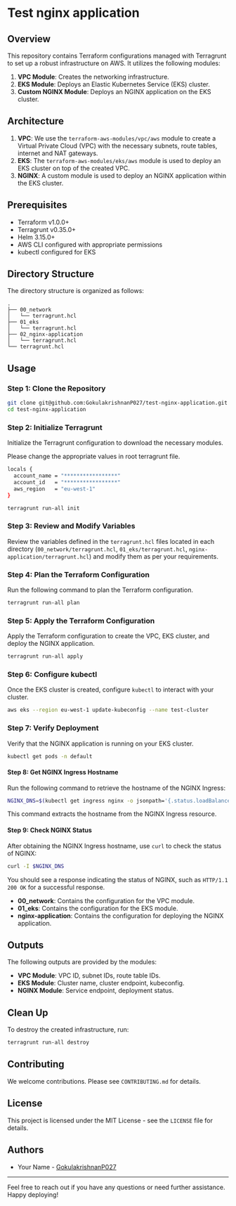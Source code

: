 # Test nginx application

## Overview

This repository contains Terraform configurations managed with Terragrunt to set up a robust infrastructure on AWS. It utilizes the following modules:

1. **VPC Module**: Creates the networking infrastructure.
2. **EKS Module**: Deploys an Elastic Kubernetes Service (EKS) cluster.
3. **Custom NGINX Module**: Deploys an NGINX application on the EKS cluster.

## Architecture

1. **VPC**: We use the `terraform-aws-modules/vpc/aws` module to create a Virtual Private Cloud (VPC) with the necessary subnets, route tables, internet and NAT gateways.
2. **EKS**: The `terraform-aws-modules/eks/aws` module is used to deploy an EKS cluster on top of the created VPC.
3. **NGINX**: A custom module is used to deploy an NGINX application within the EKS cluster.

## Prerequisites

- Terraform v1.0.0+
- Terragrunt v0.35.0+
- Helm 3.15.0+
- AWS CLI configured with appropriate permissions
- kubectl configured for EKS

## Directory Structure

The directory structure is organized as follows:

```
.
├── 00_network
│   └── terragrunt.hcl
├── 01_eks
│   └── terragrunt.hcl
├── 02_nginx-application
│   └── terragrunt.hcl
└── terragrunt.hcl
```

## Usage

### Step 1: Clone the Repository

```bash
git clone git@github.com:GokulakrishnanP027/test-nginx-application.git
cd test-nginx-application
```

### Step 2: Initialize Terragrunt

Initialize the Terragrunt configuration to download the necessary modules.

Please change the appropriate values in root terragrunt file.

```bash
locals {
  account_name = "*****************"
  account_id   = "*****************"
  aws_region   = "eu-west-1"
}
```

```bash
terragrunt run-all init
```

### Step 3: Review and Modify Variables

Review the variables defined in the `terragrunt.hcl` files located in each directory (`00_network/terragrunt.hcl`, `01_eks/terragrunt.hcl`, `nginx-application/terragrunt.hcl`) and modify them as per your requirements.

### Step 4: Plan the Terraform Configuration

Run the following command to plan the Terraform configuration.

```bash
terragrunt run-all plan
```

### Step 5: Apply the Terraform Configuration

Apply the Terraform configuration to create the VPC, EKS cluster, and deploy the NGINX application.

```bash
terragrunt run-all apply
```

### Step 6: Configure kubectl

Once the EKS cluster is created, configure `kubectl` to interact with your cluster.

```bash
aws eks --region eu-west-1 update-kubeconfig --name test-cluster
```

### Step 7: Verify Deployment

Verify that the NGINX application is running on your EKS cluster.

```bash
kubectl get pods -n default
```

#### Step 8: Get NGINX Ingress Hostname

Run the following command to retrieve the hostname of the NGINX Ingress:

```bash
NGINX_DNS=$(kubectl get ingress nginx -o jsonpath='{.status.loadBalancer.ingress[0].hostname}')
```

This command extracts the hostname from the NGINX Ingress resource.

#### Step 9: Check NGINX Status

After obtaining the NGINX Ingress hostname, use `curl` to check the status of NGINX:

```bash
curl -I $NGINX_DNS
```
You should see a response indicating the status of NGINX, such as `HTTP/1.1 200 OK` for a successful response.

- **00_network**: Contains the configuration for the VPC module.
- **01_eks**: Contains the configuration for the EKS module.
- **nginx-application**: Contains the configuration for deploying the NGINX application.

## Outputs

The following outputs are provided by the modules:

- **VPC Module**: VPC ID, subnet IDs, route table IDs.
- **EKS Module**: Cluster name, cluster endpoint, kubeconfig.
- **NGINX Module**: Service endpoint, deployment status.

## Clean Up

To destroy the created infrastructure, run:

```bash
terragrunt run-all destroy
```

## Contributing

We welcome contributions. Please see `CONTRIBUTING.md` for details.

## License

This project is licensed under the MIT License - see the `LICENSE` file for details.

## Authors

- Your Name - [GokulakrishnanP027](https://github.com/GokulakrishnanP027)

---

Feel free to reach out if you have any questions or need further assistance. Happy deploying!